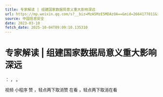 ```yaml
---
title: 专家解读 | 组建国家数据局意义重大影响深远
url: https://mp.weixin.qq.com/s?__biz=MzA5MzE5MDAzOA==&mid=2664177811&idx=3&sn=8deca7955e7dda27964edbe842ed922e&chksm=8b59226abc2eab7c7d56c3abfba1088f6a8650cdfd0fa65e8b1210f18a151ee361ecc09e5636&scene=58&subscene=0#rd
source: 中国信息安全
date: 2023-03-10
fetch_date: 2025-10-04T09:09:10.135310
---
```


# 专家解读 | 组建国家数据局意义重大影响深远

：
，
。

视频
小程序
赞
，轻点两下取消赞
在看
，轻点两下取消在看